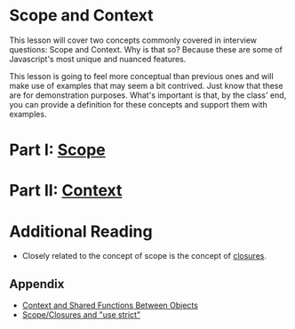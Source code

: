 # Scope and Context

This lesson will cover two concepts commonly covered in interview questions: Scope and Context. Why is that so? Because these are some of Javascript's most unique and nuanced features.

This lesson is going to feel more conceptual than previous ones and will make use of examples that may seem a bit contrived. Just know that these are for demonstration purposes. What's important is that, by the class' end, you can provide a definition for these concepts and support them with examples.

# Part I: [Scope](scope.md)
# Part II: [Context](context.md)

# Additional Reading
- Closely related to the concept of scope is the concept of [closures](closures.md).

## Appendix
- [Context and Shared Functions Between Objects](sharing_functions.md)
- [Scope/Closures and "use strict"](strict_demo.md)
